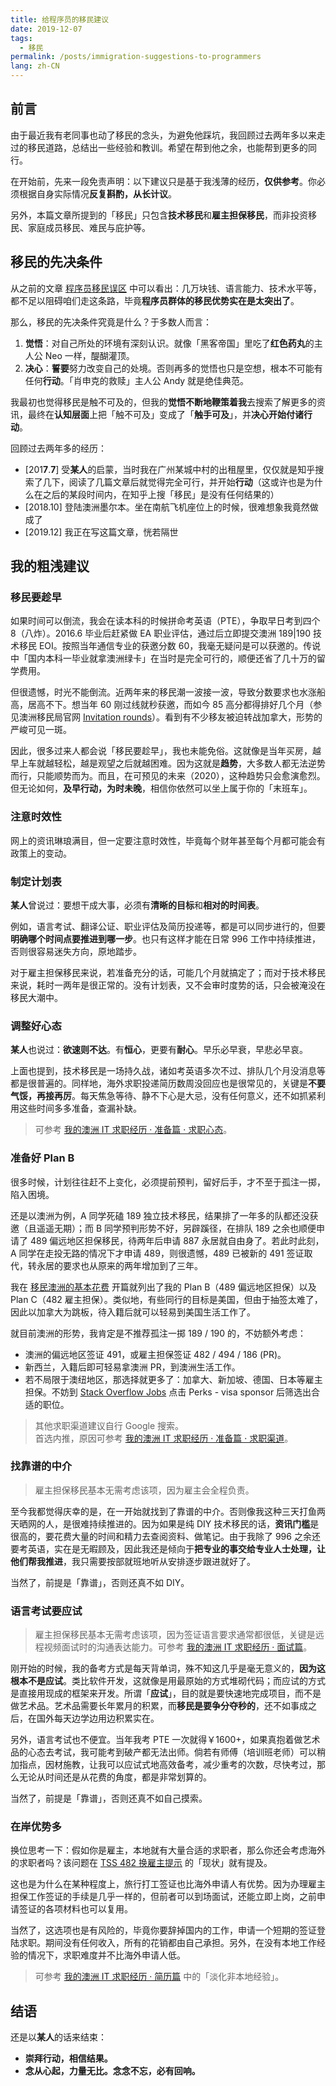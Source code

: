 ```yaml
---
title: 给程序员的移民建议
date: 2019-12-07
tags:
  - 移民
permalink: /posts/immigration-suggestions-to-programmers
lang: zh-CN
---
```


## 前言

由于最近我有老同事也动了移民的念头，为避免他踩坑，我回顾过去两年多以来走过的移民道路，总结出一些经验和教训。希望在帮到他之余，也能帮到更多的同行。

在开始前，先来一段免责声明：以下建议只是基于我浅薄的经历，**仅供参考**。你必须根据自身实际情况**反复斟酌，从长计议**。

另外，本篇文章所提到的「移民」只包含**技术移民**和**雇主担保移民**，而非投资移民、家庭成员移民、难民与庇护等。

## 移民的先决条件

从之前的文章 [程序员移民误区](../programmer-immigration-misconceptions/index.md) 中可以看出：几万块钱、语言能力、技术水平等，都不足以阻碍咱们走这条路，毕竟**程序员群体的移民优势实在是太突出了**。

那么，移民的先决条件究竟是什么？于多数人而言：

1. **觉悟**：对自己所处的环境有深刻认识。就像「黑客帝国」里吃了**红色药丸**的主人公 Neo 一样，醍醐灌顶。
2. **决心**：**誓要**努力改变自己的处境。否则再多的觉悟也只是空想，根本不可能有任何**行动**。「肖申克的救赎」主人公 Andy 就是绝佳典范。

我最初也觉得移民是触不可及的，但我的**觉悟不断地鞭策着我**去搜索了解更多的资讯，最终在**认知层面**上把「触不可及」变成了「**触手可及**」，并**决心开始付诸行动**。

回顾过去两年多的经历：

* [201**7**.**7**] 受**某人**的启蒙，当时我在广州某城中村的出租屋里，仅仅就是知乎搜索了几下，阅读了几篇文章后就觉得完全可行，并开始**行动**（这或许也是为什么在之后的某段时间内，在知乎上搜「移民」是没有任何结果的）
* [2018.10] 登陆澳洲墨尔本。坐在南航飞机座位上的时候，很难想象我竟然做成了
* [2019.12] 我正在写这篇文章，恍若隔世

## 我的粗浅建议

### 移民要趁早

如果时间可以倒流，我会在读本科的时候拼命考英语（PTE），争取早日考到四个 8（八炸）。2016.6 毕业后赶紧做 EA 职业评估，通过后立即提交澳洲 189|190 技术移民 EOI。按照当年通信专业的获邀分数 60，我毫无疑问是可以获邀的。传说中「国内本科一毕业就拿澳洲绿卡」在当时是完全可行的，顺便还省了几十万的留学费用。

但很遗憾，时光不能倒流。近两年来的移民潮一波接一波，导致分数要求也水涨船高，居高不下。想当年 60 刚过线就秒获邀，而如今 85 高分都得排好几个月（参见澳洲移民局官网 [Invitation rounds](https://immi.homeaffairs.gov.au/visas/working-in-australia/skillselect/invitation-rounds)）。看到有不少移友被迫转战加拿大，形势的严峻可见一斑。

因此，很多过来人都会说「移民要趁早」，我也未能免俗。这就像是当年买房，越早上车就越轻松，越是观望之后就越困难。因为这就是**趋势**，大多数人都无法逆势而行，只能顺势而为。而且，在可预见的未来（2020），这种趋势只会愈演愈烈。但无论如何，**及早行动，为时未晚**，相信你依然可以坐上属于你的「末班车」。

### 注意时效性

网上的资讯琳琅满目，但一定要注意时效性，毕竟每个财年甚至每个月都可能会有政策上的变动。

### 制定计划表

**某人**曾说过：要想干成大事，必须有**清晰的目标**和**相对的时间表**。

例如，语言考试、翻译公证、职业评估及简历投递等，都是可以同步进行的，但要**明确哪个时间点要推进到哪一步**。也只有这样才能在日常 996 工作中持续推进，否则很容易迷失方向，原地踏步。

对于雇主担保移民来说，若准备充分的话，可能几个月就搞定了；而对于技术移民来说，耗时一两年是很正常的。没有计划表，又不会审时度势的话，只会被淹没在移民大潮中。

### 调整好心态

**某人**也说过：**欲速则不达**。有**恒心**，更要有**耐心**。早乐必早衰，早悲必早哀。

上面也提到，技术移民是一场持久战，诸如考英语多次不过、排队几个月没消息等都是很普遍的。同样地，海外求职投递简历数周没回应也是很常见的，关键是**不要气馁，再接再厉**。每天焦急等待、静不下心是大忌，没有任何意义，还不如抓紧利用这些时间多多准备，查漏补缺。

> 可参考 [我的澳洲 IT 求职经历 · 准备篇 · 求职心态](../my-it-job-hunting-experience-in-australia/1-preparation/1-mentality.md)。

### 准备好 Plan B

很多时候，计划往往赶不上变化，必须提前预判，留好后手，才不至于孤注一掷，陷入困境。

还是以澳洲为例，A 同学死磕 189 独立技术移民，结果排了一年多的队都还没获邀（且遥遥无期）；而 B 同学预判形势不好，另辟蹊径，在排队 189 之余也顺便申请了 489 偏远地区担保移民，待两年后申请 887 永居就自由身了。若此时此刻，A 同学在走投无路的情况下才申请 489，则很遗憾，489 已被新的 491 签证取代，转永居的要求也从原来的两年增加到了三年。

我在 [移民澳洲的基本花费](../basic-costs-of-immigration-to-australia/index.md) 开篇就列出了我的 Plan B（489 偏远地区担保）以及 Plan C（482 雇主担保）。类似地，有些同行的目标是美国，但由于抽签太难了，因此以加拿大为跳板，待入籍后就可以轻易到美国生活工作了。

就目前澳洲的形势，我肯定是不推荐孤注一掷 189 / 190 的，不妨额外考虑：

* 澳洲的偏远地区签证 491，或雇主担保签证 482 / 494 / 186 (PR)。
* 新西兰，入籍后即可轻易拿澳洲 PR，到澳洲生活工作。
* 若不局限于澳纽地区，那选择就更多了：加拿大、新加坡、德国、日本等雇主担保。不妨到 [Stack Overflow Jobs](https://stackoverflow.com/jobs) 点击 Perks - visa sponsor 后筛选出合适的职位。

> 其他求职渠道建议自行 Google 搜索。  
> 首选内推，原因可参考 [我的澳洲 IT 求职经历 · 准备篇 · 求职渠道](../my-it-job-hunting-experience-in-australia/1-preparation/4-job-seek-channels.md)。

### 找靠谱的中介

> 雇主担保移民基本无需考虑该项，因为雇主会全程负责。

至今我都觉得庆幸的是，在一开始就找到了靠谱的中介。否则像我这种三天打鱼两天晒网的人，是很难持续推进的。因为如果是纯 DIY 技术移民的话，**资讯门槛**是很高的，要花费大量的时间和精力去查阅资料、做笔记。由于我除了 996 之余还要考英语，实在是无暇顾及，因此我还是倾向于**把专业的事交给专业人士处理，让他们帮我推进**，我只需要按部就班地听从安排逐步跟进就好了。

当然了，前提是「靠谱」，否则还真不如 DIY。

### 语言考试要应试

> 雇主担保移民基本无需考虑该项，因为签证语言要求通常都很低，关键是远程视频面试时的沟通表达能力。可参考 [我的澳洲 IT 求职经历 · 面试篇](../my-it-job-hunting-experience-in-australia/3-interviews/index.md)。

刚开始的时候，我的备考方式是每天背单词，殊不知这几乎是毫无意义的，**因为这根本不是应试**。类比软件开发，这就像是用最原始的方式堆砌代码；而应试的方式是直接用现成的框架来开发。所谓「**应试**」，目的就是要快速地完成项目，而不是做艺术品。艺术品需要长年累月的积累，而**移民是要争分夺秒的**，还不如事成之后，在国外每天边学边用边积累实在。

另外，语言考试也不便宜。当年我考 PTE 一次就得￥1600+，如果真抱着做艺术品的心态去考试，我可能考到破产都无法出师。倘若有师傅（培训班老师）可以稍加指点，因材施教，让我可以应试式地高效备考，减少重考的次数，尽快考过，那么无论从时间还是从花费的角度，都是非常划算的。

当然了，前提是「靠谱」，否则还真不如自己摸索。

### 在岸优势多

换位思考一下：假如你是雇主，本地就有大量合适的求职者，那么你还会考虑海外的求职者吗？该问题在 [TSS 482 换雇主提示](../tss-482-change-employer-tips/index.md) 的「现状」就有提及。

这也是为什么在某种程度上，旅行打工签证也比海外申请人有优势。因为办理雇主担保工作签证的手续是几乎一样的，但前者可以到场面试，还能立即上岗，之前申请签证的各项材料也可以复用。

当然了，这选项也是有风险的，毕竟你要辞掉国内的工作，申请一个短期的签证登陆求职。期间没有任何收入，所有的花销都由自己承担。另外，在没有本地工作经验的情况下，求职难度并不比海外申请人低。

> 可参考 [我的澳洲 IT 求职经历 · 简历篇](../my-it-job-hunting-experience-in-australia/2-resume/index.md) 中的「淡化非本地经验」。

## 结语

还是以**某人**的话来结束：

* **崇拜行动，相信结果。**
* **念从心起，力量无比。念念不忘，必有回响。**

